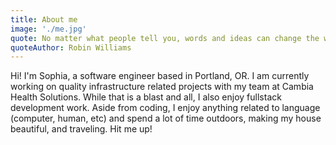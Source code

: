 ```yaml
---
title: About me
image: './me.jpg'
quote: No matter what people tell you, words and ideas can change the world.
quoteAuthor: Robin Williams
---
```

Hi! I'm Sophia, a software engineer based in Portland, OR. I am currently working on quality infrastructure related projects with my team at Cambia Health Solutions. While that is a blast and all, I also enjoy fullstack development work. Aside from coding, I enjoy anything related to language (computer, human, etc) and spend a lot of time outdoors, making my house beautiful, and traveling. Hit me up!